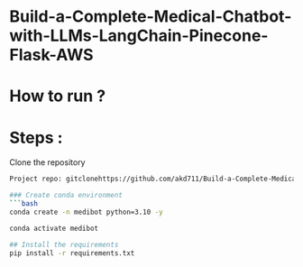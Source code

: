 # Build-a-Complete-Medical-Chatbot-with-LLMs-LangChain-Pinecone-Flask-AWS

# How to run ?
# Steps :
Clone the repository
```bash
Project repo: gitclonehttps://github.com/akd711/Build-a-Complete-Medical-Chatbot-with-LLMs-LangChain-Pinecone-Flask-AWS.git

### Create conda environment
```bash
conda create -n medibot python=3.10 -y
```
```bash
conda activate medibot

## Install the requirements
pip install -r requirements.txt


